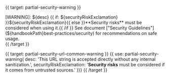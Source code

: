 {{ target: partial-security-warning }}
<div class="doc-partial-security-warning">
<span class="warning-title">[WARNING]:</span> ${desc} {{ if: ${securityRiskExclamation} }}${securityRiskExclamation}{{ else }}**Security risks** must be considered when using it.{{ /if }} See document ["Security Guidelines"](${handbookPath}best-practices/security) for recommendations on safe usage.
</div>
{{ /target }}


{{ target: partial-security-url-common-warning }}
{{ use: partial-security-warning(
    desc: 'This URL string is accepted directly without any internal sanitization.',
    securityRiskExclamation: '**Security risks** must be considered if it comes from untrusted sources.'
)}}
{{ /target }}
